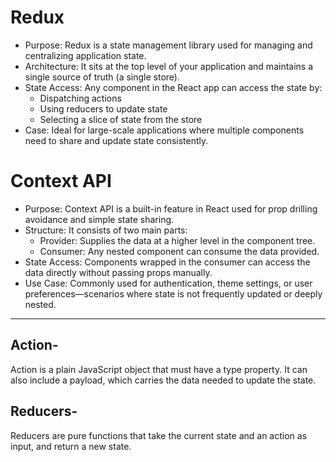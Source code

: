 Redux
=======
* Purpose: Redux is a state management library used for managing and centralizing application state.
* Architecture: It sits at the top level of your application and maintains a single source of truth (a single store).
* State Access: Any component in the React app can access the state by:
     * Dispatching actions
     * Using reducers to update state
     * Selecting a slice of state from the store
* Case: Ideal for large-scale applications where multiple components need to share and update state consistently.

Context API
==========
* Purpose: Context API is a built-in feature in React used for prop drilling avoidance and simple state sharing.
* Structure: It consists of two main parts:
    * Provider: Supplies the data at a higher level in the component tree.
    * Consumer: Any nested component can consume the data provided.
* State Access: Components wrapped in the consumer can access the data directly without passing props manually.
* Use Case: Commonly used for authentication, theme settings, or user preferences—scenarios where state is not frequently updated or deeply nested.

-----------------------------------------------------------------------------------------------------

Action-
---------
Action is a plain JavaScript object that must have a type property. It can also include a payload, which carries the data needed to update the state.

Reducers-
----------
Reducers are pure functions that take the current state and an action as input, and return a new state.